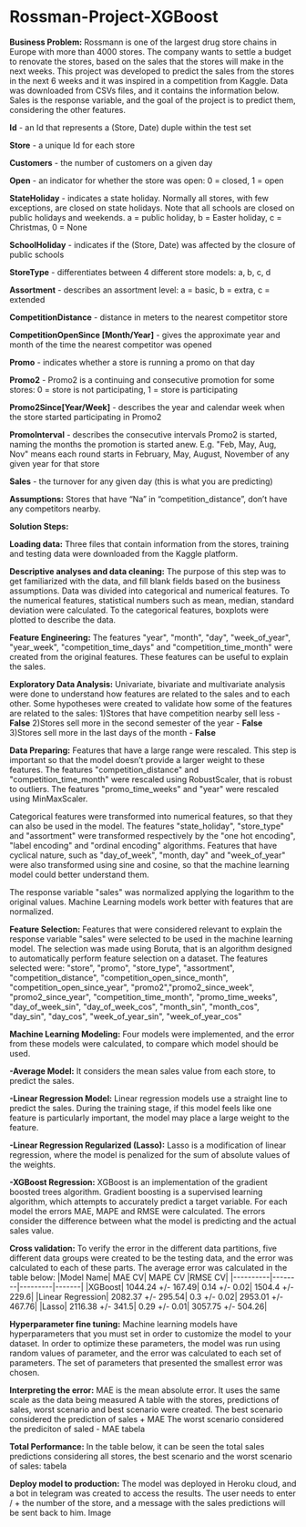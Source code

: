 # Rossman-Project-XGBoost
**Business Problem:**  Rossmann is one of the largest drug store chains in Europe with more than 4000 stores. The company wants to settle a budget to renovate the stores, based on the sales that the stores will make in the next weeks. This project was developed to predict the sales from the stores in the next 6 weeks and it was inspired in a competition from Kaggle. Data was downloaded from CSVs files, and it contains the information below. Sales is the response variable, and the goal of the project is to predict them, considering the other features.

**Id** - an Id that represents a (Store, Date) duple within the test set

**Store** - a unique Id for each store

**Customers** - the number of customers on a given day

**Open** - an indicator for whether the store was open: 0 = closed, 1 = open

**StateHoliday** - indicates a state holiday. Normally all stores, with few exceptions, are closed on state holidays. Note that all schools are closed on public 
holidays and weekends. a = public holiday, b = Easter holiday, c = Christmas, 0 = None

**SchoolHoliday** - indicates if the (Store, Date) was affected by the closure of public schools

**StoreType** - differentiates between 4 different store models: a, b, c, d

**Assortment** - describes an assortment level: a = basic, b = extra, c = extended

**CompetitionDistance** - distance in meters to the nearest competitor store

**CompetitionOpenSince [Month/Year]** - gives the approximate year and month of the time the nearest competitor was opened

**Promo** - indicates whether a store is running a promo on that day

**Promo2** - Promo2 is a continuing and consecutive promotion for some stores: 0 = store is not participating, 1 = store is participating

**Promo2Since[Year/Week]** - describes the year and calendar week when the store started participating in Promo2

**PromoInterval** - describes the consecutive intervals Promo2 is started, naming the months the promotion is started anew. E.g. "Feb, May, Aug, Nov" means each round starts in February, May, August, November of any given year for that store

**Sales** - the turnover for any given day (this is what you are predicting) 

**Assumptions:** Stores that have “Na” in “competition_distance”, don’t have any competitors nearby.

**Solution Steps:**

**Loading data:** Three files that contain information from the stores, training and testing data were downloaded from the Kaggle platform. 

**Descriptive analyses and data cleaning:** The purpose of this step was to get familiarized with the data, and fill blank fields based on the business assumptions. Data was divided into categorical and numerical features.  To the numerical features, statistical numbers such as mean, median, standard deviation were calculated.  To the categorical features, boxplots were plotted to describe the data.

**Feature Engineering:** The features "year", "month", "day", "week_of_year", "year_week", "competition_time_days" and "competition_time_month" were created from the original features. These features can be useful to explain the sales. 

**Exploratory Data Analysis:** Univariate, bivariate and multivariate analysis were done to understand how features are related to the sales and to each other. Some hypotheses were created to validate how some of the features are related to the sales:
1)Stores that have competition nearby sell less - **False**
2)Stores sell more in the second semester of the year - **False**
3)Stores sell more in the last days of the month - **False**

**Data Preparing:**  Features that have a large range were rescaled. This step is important so that the model doesn’t provide a larger weight to these features. The features "competition_distance" and "competition_time_month" were rescaled using RobustScaler, that is robust to outliers. The features "promo_time_weeks" and "year" were rescaled using MinMaxScaler.

Categorical features were transformed into numerical features, so that they can also be used in the model. The features "state_holiday", "store_type" and "assortment" were transformed respectively by the "one hot encoding", "label encoding" and "ordinal encoding" algorithms.
Features that have cyclical nature, such as "day_of_week", "month, day" and "week_of_year" were also transformed using sine and cosine, so that the machine learning model could better understand them.

The response variable "sales" was normalized applying the logarithm to the original values. Machine Learning models work better with features that are normalized.

**Feature Selection:** Features that were considered relevant to explain the response variable "sales" were selected to be used in the machine learning model.  The selection was made using Boruta, that is an algorithm designed to automatically perform feature selection on a dataset. The features selected were: "store", "promo", "store_type", "assortment", "competition_distance", "competition_open_since_month", "competition_open_since_year", "promo2","promo2_since_week", "promo2_since_year", "competition_time_month", "promo_time_weeks", "day_of_week_sin", "day_of_week_cos", "month_sin", "month_cos", "day_sin",  "day_cos", "week_of_year_sin", "week_of_year_cos"

**Machine Learning Modeling:** Four models were implemented, and the error from these models were calculated, to compare which model should be used.

**-Average Model:** It considers the mean sales value from each store, to predict the sales.

**-Linear Regression Model:**  Linear regression models use a straight line to predict the sales. During the training stage, if this model feels like one feature is particularly important, the model may place a large weight to the feature. 

**-Linear Regression Regularized (Lasso):** Lasso is a modification of linear regression, where the model is penalized for the sum of absolute values of the weights.

**-XGBoost Regression:** XGBoost is an implementation of the gradient boosted trees algorithm. Gradient boosting is a supervised learning algorithm, which attempts to accurately predict a target variable.
For each model the errors MAE, MAPE and RMSE were calculated.  The errors consider the difference between what the model is predicting and the actual sales value.

**Cross validation:** To verify the error in the different data partitions, five different data groups were created to be the testing data, and the error was calculated to each of these parts.  The average error was calculated in the table below:
|Model Name|	MAE CV|	MAPE CV	|RMSE CV|
|----------|--------|---------|-------|
|XGBoost|	1044.24 +/- 167.49|	0.14 +/- 0.02|	1504.4 +/- 229.6|
|Linear Regression|	2082.37 +/- 295.54|	0.3 +/- 0.02|	2953.01 +/- 467.76|
|Lasso|	2116.38 +/- 341.5|	0.29 +/- 0.01|	3057.75 +/- 504.26|

**Hyperparameter fine tuning:** Machine learning models have hyperparameters that you must set in order to customize the model to your dataset. In order to optimize these parameters, the model was run using random values of parameter, and the error was calculated to each set of parameters.  The set of parameters that presented the smallest error was chosen.

**Interpreting the error:** MAE is the mean absolute error. It uses the same scale as the data being measured A table with the stores, predictions of sales, worst scenario and best scenario were created.
The best scenario considered the prediction of sales + MAE 
The worst scenario considered the prediciton of saled - MAE 
tabela

**Total Performance:**  In the table below, it can be seen the total sales predictions considering all stores, the best scenario and the worst scenario of sales:
tabela

**Deploy model to production:** The model was deployed in Heroku cloud, and a bot in telegram was created to access the results. The user needs to enter / + the number of the store, and a message with the sales predictions will be sent back to him. 
Image
